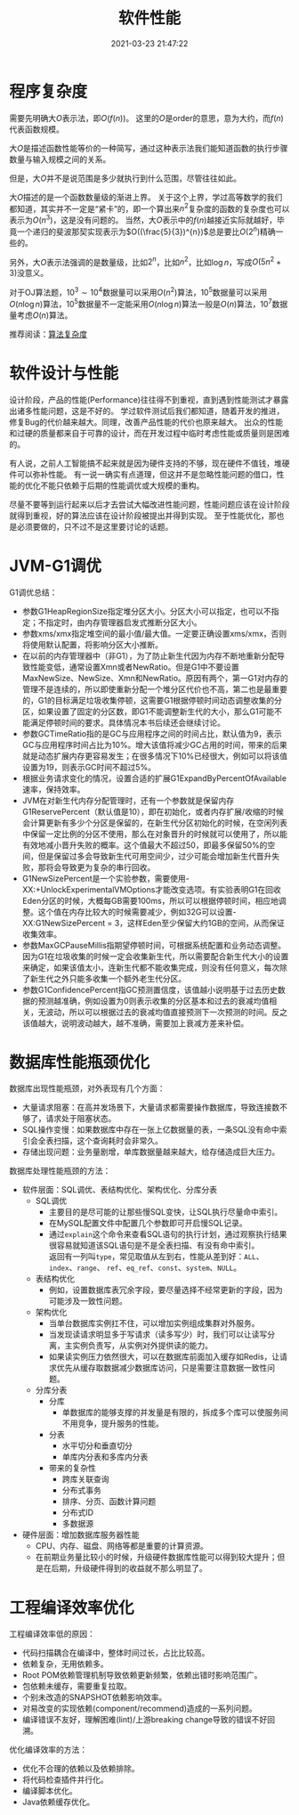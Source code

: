 ﻿---
title: 软件性能
date: 2021-03-23 21:47:22
summary: 本文浅谈软件性能的相关内容。
mathjax: true
tags:
- 软件质量
- 软件工程
categories:
- 软件工程
---

# 程序复杂度

需要先明确大$O$表示法，即$O(f(n))$。
这里的$O$是order的意思，意为大约，而$f(n)$代表函数规模。

大$O$是描述函数性能等价的一种简写，通过这种表示法我们能知道函数的执行步骤数量与输入规模之间的关系。

但是，大$O$并不是说范围是多少就执行到什么范围，尽管往往如此。

大$O$描述的是一个函数数量级的渐进上界。
关于这个上界，学过高等数学的我们都知道，其实并不一定是“紧卡”的，即一个算出来$n^{2}$复杂度的函数的复杂度也可以表示为$O(n^{3})$，这是没有问题的。
当然，大$O$表示中的$f(n)$越接近实际就越好，毕竟一个递归的斐波那契实现表示为$O((\frac{5}{3})^{n})$总是要比$O(2^{n})$精确一些的。

另外，大$O$表示法强调的是数量级，比如$2^{n}$，比如$n^{2}$，比如$\log{n}$，写成$O(5n^{2}+3)$没意义。

对于OJ算法题，${10}^{3}\sim{ {10}^{4} }$数据量可以采用$O(n^2)$算法，${10}^{5}$数据量可以采用$O(n\log{n})$算法，${10}^{5}$数据量不一定能采用$O(n\log{n})$算法一般是$O(n)$算法，${10}^{7}$数据量考虑$O(n)$算法。

推荐阅读：[算法复杂度](https://blankspace.blog.csdn.net/article/details/101903721)

# 软件设计与性能

设计阶段，产品的性能(Performance)往往得不到重视，直到遇到性能测试才暴露出诸多性能问题，这是不好的。
学过软件测试后我们都知道，随着开发的推进，修复Bug的代价越来越大。同理，改善产品性能的代价也原来越大。
出众的性能和过硬的质量都来自于可靠的设计，而在开发过程中临时考虑性能或质量则是困难的。

有人说，之前人工智能搞不起来就是因为硬件支持的不够，现在硬件不值钱，堆硬件可以弥补性能。
有一说一确实有点道理，但这并不是忽略性能问题的借口，性能的优化不能只依赖于后期的性能调优或大规模的重构。

尽量不要等到运行起来以后才去尝试大幅改进性能问题，性能问题应该在设计阶段就得到重视，好的算法应该在设计阶段被提出并得到实现。
至于性能优化，那也是必须要做的，只不过不是这里要讨论的话题。

# JVM-G1调优

G1调优总结：
- 参数G1HeapRegionSize指定堆分区大小。分区大小可以指定，也可以不指定；不指定时，由内存管理器启发式推断分区大小。
- 参数xms/xmx指定堆空间的最小值/最大值。一定要正确设置xms/xmx，否则将使用默认配置，将影响分区大小推断。
- 在以前的内存管理器中（非G1），为了防止新生代因为内存不断地重新分配导致性能变低，通常设置Xmn或者NewRatio。但是G1中不要设置MaxNewSize、NewSize、Xmn和NewRatio。原因有两个，第一G1对内存的管理不是连续的，所以即使重新分配一个堆分区代价也不高，第二也是最重要的，G1的目标满足垃圾收集停顿，这需要G1根据停顿时间动态调整收集的分区，如果设置了固定的分区数，即G1不能调整新生代的大小，那么G1可能不能满足停顿时间的要求。具体情况本书后续还会继续讨论。
- 参数GCTimeRatio指的是GC与应用程序之间的时间占比，默认值为9，表示GC与应用程序时间占比为10%。增大该值将减少GC占用的时间，带来的后果就是动态扩展内存更容易发生；在很多情况下10%已经很大，例如可以将该值设置为19，则表示GC时间不超过5%。
- 根据业务请求变化的情况，设置合适的扩展G1ExpandByPercentOfAvailable速率，保持效率。
- JVM在对新生代内存分配管理时，还有一个参数就是保留内存G1ReservePercent（默认值是10），即在初始化，或者内存扩展/收缩的时候会计算更新有多少个分区是保留的，在新生代分区初始化的时候，在空闲列表中保留一定比例的分区不使用，那么在对象晋升的时候就可以使用了，所以能有效地减小晋升失败的概率。这个值最大不超过50，即最多保留50%的空间，但是保留过多会导致新生代可用空间少，过少可能会增加新生代晋升失败，那将会导致更为复杂的串行回收。
- G1NewSizePercent是一个实验参数，需要使用-XX:+UnlockExperimentalVMOptions才能改变选项。有实验表明G1在回收Eden分区的时候，大概每GB需要100ms，所以可以根据停顿时间，相应地调整。这个值在内存比较大的时候需要减少，例如32G可以设置-XX:G1NewSizePercent = 3，这样Eden至少保留大约1GB的空间，从而保证收集效率。
- 参数MaxGCPauseMillis指期望停顿时间，可根据系统配置和业务动态调整。因为G1在垃圾收集的时候一定会收集新生代，所以需要配合新生代大小的设置来确定，如果该值太小，连新生代都不能收集完成，则没有任何意义，每次除了新生代之外只能多收集一个额外老生代分区。
- 参数G1ConfidencePercent指GC预测置信度，该值越小说明基于过去历史数据的预测越准确，例如设置为0则表示收集的分区基本和过去的衰减均值相关，无波动，所以可以根据过去的衰减均值直接预测下一次预测的时间。反之该值越大，说明波动越大，越不准确，需要加上衰减方差来补偿。

# 数据库性能瓶颈优化

数据库出现性能瓶颈，对外表现有几个方面：
- 大量请求阻塞：在高并发场景下，大量请求都需要操作数据库，导致连接数不够了，请求处于阻塞状态。
- SQL操作变慢：如果数据库中存在一张上亿数据量的表，一条SQL没有命中索引会全表扫描，这个查询耗时会非常久。
- 存储出现问题：业务量剧增，单库数据量越来越大，给存储造成巨大压力。

数据库处理性能瓶颈的方法：
- 软件层面：SQL调优、表结构优化、架构优化、分库分表
    - SQL调优
        - 主要目的是尽可能的让那些慢SQL变快，让SQL执行尽量命中索引。
        - 在MySQL配置文件中配置几个参数即可开启慢SQL记录。
        - 通过`explain`这个命令来查看SQL语句的执行计划，通过观察执行结果很容易就知道该SQL语句是不是全表扫描、有没有命中索引。<br>返回有一列叫`type`，常见取值从左到右，性能从差到好：`ALL`、`index`、`range`、 `ref`、`eq_ref`、`const`、`system`、`NULL`。
    - 表结构优化
        - 例如，设置数据库表冗余字段，要尽量选择不经常更新的字段，因为可能涉及一致性问题。
    - 架构优化
        - 当单台数据库实例扛不住，可以增加实例组成集群对外服务。
        - 当发现读请求明显多于写请求（读多写少）时，我们可以让读写分离，主实例负责写，从实例对外提供读的能力。
        - 如果读实例压力依然很大，可以在数据库前面加入缓存如Redis，让请求优先从缓存取数据减少数据库访问，只是需要注意数据一致性问题。
    - 分库分表
        - 分库
            - 单数据库的能够支撑的并发量是有限的，拆成多个库可以使服务间不用竞争，提升服务的性能。
        - 分表
            - 水平切分和垂直切分
            - 单库内分表和多库内分表
        - 带来的复杂性
            - 跨库关联查询
            - 分布式事务
            - 排序、分页、函数计算问题
            - 分布式ID
            - 多数据源
- 硬件层面：增加数据库服务器性能
    - CPU、内存、磁盘、网络等都是重要的计算资源。
    - 在前期业务量比较小的时候，升级硬件数据库性能可以得到较大提升；但是在后期，升级硬件得到的收益就不那么明显了。

# 工程编译效率优化

工程编译效率低的原因：
- 代码扫描耦合在编译中，整体时间过长，占比比较高。
- 依赖复杂，无用依赖多。
- Root POM依赖管理机制导致依赖更新频繁，依赖出错时影响范围广。
- 包依赖未缓存，需要重复拉取。
- 个别未改造的SNAPSHOT依赖影响效率。
- 对易改变的实现依赖(component/recommend)造成的一系列问题。
- 编译错误不友好，理解困难(lint)/上游breaking change导致的错误不好回溯。

优化编译效率的方法：
- 优化不合理的依赖以及依赖排除。
- 将代码检查插件并行化。
- 编译脚本优化。
- Java依赖缓存优化。
